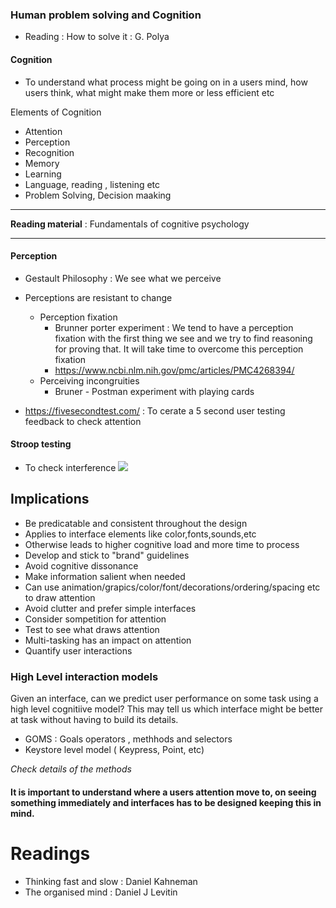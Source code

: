 ### Human problem solving and Cognition

- Reading : How to solve it : G. Polya

#### Cognition
- To understand what process might be going on in a users mind, how users think, what might make them more or less efficient etc

Elements of Cognition
- Attention
- Perception
- Recognition
- Memory
- Learning
- Language, reading , listening etc
- Problem Solving, Decision maaking

---
**Reading material** : Fundamentals of cognitive psychology

---


#### Perception
- Gestault Philosophy : We see what we perceive
- Perceptions are resistant to change
	- Perception fixation
		- Brunner porter experiment : We tend to have a perception fixation with the first thing we see and we try to find reasoning for proving that. It will take time to overcome this perception fixation
		- https://www.ncbi.nlm.nih.gov/pmc/articles/PMC4268394/
	- Perceiving incongruities
		- Bruner - Postman experiment with playing cards

- https://fivesecondtest.com/ : To cerate a 5 second user testing feedback to check attention

#### Stroop testing
- To check interference 
![](https://www.researchgate.net/publication/282759750/figure/fig5/AS:961895196532757@1606345094336/The-Stroop-Test-is-based-on-the-Stroop-effect-In-Panel-1-the-name-of-the-words-and-their.gif)

## Implications
- Be predicatable and consistent throughout the design
- Applies to interface elements like color,fonts,sounds,etc
- Otherwise leads to higher cognitive load and more time to process
- Develop and stick to "brand" guidelines
- Avoid cognitive dissonance
- Make information salient when needed
- Can use animation/grapics/color/font/decorations/ordering/spacing etc to draw attention
- Avoid clutter and prefer simple interfaces
- Consider sompetition for attention
- Test to see what draws attention
- Multi-tasking has an impact on attention
- Quantify user interactions 

### High Level interaction models
Given an interface, can we predict user performance on some task using a high level cognitiive model?
This may tell us which interface might be better at task without having to build its details. 
- GOMS : Goals operators , methhods and selectors
- Keystore level model ( Keypress, Point, etc)

*Check details of the methods*

#### It is important to understand where a users attention move to, on seeing something immediately and interfaces has to be designed keeping this in mind. 


# Readings
- Thinking fast and slow : Daniel Kahneman
- The organised mind : Daniel J Levitin
